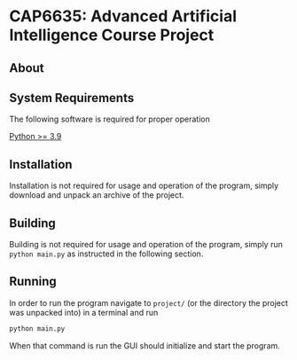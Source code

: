 # CAP6635: Advanced Artificial Intelligence Course Project

## About



## System Requirements
The following software is required for proper operation

  [Python >= 3.9](https://www.python.org/downloads/)  

## Installation
Installation is not required for usage and operation of the program,
simply download and unpack an archive of the project.

## Building
Building is not required for usage and operation of the program,
simply run `python main.py` as instructed in the following section.

## Running
In order to run the program navigate to `project/`
(or the directory the project was unpacked into) in a terminal and run

```sh
python main.py
```
When that command is run the GUI should initialize and start the program.
